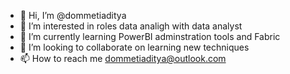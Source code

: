 - 👋 Hi, I’m @dommetiaditya
- 👀 I’m interested in roles data analigh with data analyst
- 🌱 I’m currently learning PowerBI adminstration tools and Fabric
- 💞️ I’m looking to collaborate on learning new techniques
- 📫 How to reach me dommetiaditya@outlook.com

<!---
dommetiaditya/dommetiaditya is a ✨ special ✨ repository because its `README.md` (this file) appears on your GitHub profile.
You can click the Preview link to take a look at your changes.
--->
